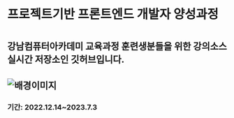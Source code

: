 <h1>프로젝트기반 프론트엔드 개발자 양성과정<h1>
<h2>강남컴퓨터아카데미 교육과정 훈련생분들을 위한
강의소스 실시간 저장소인 깃허브입니다.<h2>
<img src="./002.CSS학습/imgs/bg.jpg" alt="배경이미지">
<h3>기간: 2022.12.14~2023.7.3<h3>
